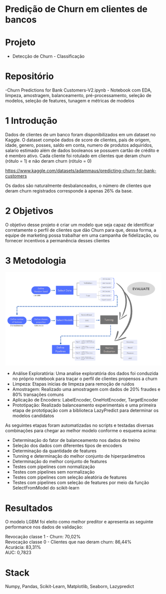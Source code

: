# Predição de Churn em clientes de bancos

# Projeto
- Detecção de Churn - Classificação

# Repositório
-Churn Predictions for Bank Customers-V2.ipynb - Notebook com EDA, limpeza, amostragem, balanceamento, pré-processamento, seleção de modelos, seleção de features, tunagem e métricas de modelos

# 1 Introdução 

Dados de clientes de um banco foram disponibilizados em um dataset no Kaggle. O dataset compõe dados de score de clientes, país de origem, idade, genero, posses, saldo em conta, numero de produtos adquiridos, salario estimado além de dados booleanos se possuem cartão de crédito e é membro ativo. Cada cliente foi rotulado em clientes que deram churn (rótulo = 1) e não deram churn (rótulo = 0)

https://www.kaggle.com/datasets/adammaus/predicting-churn-for-bank-customers

Os dados são naturalmente desbalanceados, o número de clientes que deram churn registrados corresponde à apenas 26% da base. 

# 2 Objetivos

O objetivo desse projeto é criar um modelo que seja capaz de identificar corretamente o perfil de clientes que dão Churn para que, dessa forma, a equipe de marketing possa trabalhar em uma campanha de fidelização, ou fornecer incentivos a permanência desses clientes


# 3 Metodologia

![](Pipeline.png)

- Análise Exploratória: Uma analise exploratória dos dados foi conduzida no próprio notebook para traçar o perfil de clientes propensos a churn
- Limpeza: Etapas inicias de limpeza para remoção de ruidos
- Amostragem: Realizado uma amostragem com dados de 20% fraudes e 80% transações comuns
- Aplicação de Encoders: LabelEncoder, OneHotEncoder, TargetEncoder  
- Prototipação: Realizado balanceamento experimentais e uma primeira etapa de prototipação com a biblioteca LazyPredict para determinar os modelos candidatos

As seguintes etapas foram automatizadas no scripts e testadas diversas combinações para chegar ao melhor modelo conforme o esquema acima:
- Determinação do fator de balanceamento nos dados de treino  
- Seleção dos dados com diferentes tipos de encoders
- Determinação da quantidade de features  
- Tunning e determinação do melhor conjunto de hiperparâmetros  
- Determinação do melhor conjunto de features  
- Testes com pipelines com normalização  
- Testes com pipelines sem normalização  
- Testes com pipelines com seleção aleatória de features  
- Testes com pipelines com seleção de features por meio da função SelectFromModel do scikit-learn  


# Resultados
  
  O modelo LGBM foi eleito como melhor preditor e apresenta as seguinte performance nos dados de validação:
  
  Revocação classe 1 - Churn: 70,02%  
  Revocação classe 0 - Clientes que nao deram churn: 86,44%  
  Acurácia: 83,31%  
  AUC:  0,7823  



# Stack
Numpy, Pandas, Scikit-Learn, Matplotlib, Seaborn, Lazypredict
